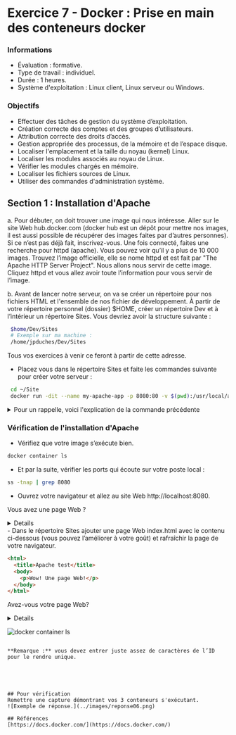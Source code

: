 # Exercice 7 - Docker : Prise en main des conteneurs docker

### Informations
- Évaluation : formative.
- Type de travail : individuel.
- Durée : 1 heures.
- Système d'exploitation : Linux client, Linux serveur ou Windows.

### Objectifs

- Effectuer des tâches de gestion du système d’exploitation.
- Création correcte des comptes et des groupes d’utilisateurs.
- Attribution correcte des droits d’accès.
- Gestion appropriée des processus, de la mémoire et de l’espace disque.
- Localiser l'emplacement et la taille du noyau (kernel) Linux.
- Localiser les modules associés au noyau de Linux.
- Vérifier les modules chargés en mémoire.
- Localiser les fichiers sources de Linux.
- Utiliser des commandes d'administration système.


## Section 1 : Installation d'Apache

a.	Pour débuter, on doit trouver une image qui nous intéresse. Aller sur le site Web hub.docker.com (docker hub est un dépôt pour mettre nos images, il est aussi possible de récupérer des images faites par d’autres personnes). Si ce n’est pas déjà fait, inscrivez-vous. Une fois connecté, faites une recherche pour httpd (apache). Vous pouvez voir qu’il y a plus de 10 000 images. Trouvez l’image officielle, elle se nome httpd et est fait par "The Apache HTTP Server Project". Nous allons nous servir de cette image. Cliquez httpd et vous allez avoir toute l’information pour vous servir de l’image.

b.	Avant de lancer notre serveur, on va se créer un répertoire pour nos fichiers HTML et l'ensemble de nos fichier de développement. À partir de votre répertoire personnel (dossier) $HOME, créer un répertoire Dev et à l’intérieur un répertoire Sites. Vous devriez avoir la structure suivante :

```bash
 $home/Dev/Sites
 # Exemple sur ma machine :
 /home/jpduches/Dev/Sites
```
Tous vos exercices à venir ce feront à partir de cette adresse. 

- Placez vous dans le répertoire Sites et faite les commandes suivante pour créer votre serveur : 

```bash
 cd ~/Site
 docker run -dit --name my-apache-app -p 8080:80 -v $(pwd):/usr/local/apache2/htdocs/ httpd:2.4 
```

<details>
    <summary>Pour un rappelle, voici l'explication de la commande précédente</summary>

- run: commande de base pour exécuter un nouveau conteneur Docker.

- -dit : Démarrer le conteneur en arrière-plan : Le conteneur continuera de fonctionner même si vous fermez votre terminal.

	Préparer le conteneur pour une interaction future (si nécessaire) : Les options "-i" et "-t" sont présentes mais ne sont pas utilisées dans ce cas précis. Elles pourraient être utiles si vous aviez besoin d'interagir avec le conteneur de manière interactive plus tard.

- --name : Attribue un nom au conteneur pour faciliter son identification.

- -p : Mappe le port 80 du conteneur (celui utilisé par Apache) au port 8080 de votre machine hôte. Cela vous permet d'accéder au serveur web en utilisant http://localhost:8080 sur votre machine local.

- -v $(pwd):/usr/local/apache2/htdocs/: Monte le répertoire courant de votre machine hôte dans le répertoire /usr/local/apache2/htdocs/ du conteneur. Cela signifie que les fichiers que vous placez dans votre répertoire courant seront accessibles par le serveur web à l'intérieur du conteneur.

- httpd:2.4: Spécifie l'image Docker à utiliser. Dans ce cas, c'est une image contenant un serveur web Apache version 2.4.

</details>


### Vérification de l'installation d'Apache

- Vérifiez que votre image s’exécute bien.
```bash
docker container ls
```
- Et par la suite, vérifier les ports qui écoute sur votre poste local :

```bash
ss -tnap | grep 8080
```
- Ouvrez votre navigateur et allez au site Web http://localhost:8080.


Vous avez une page Web ? 
<details>
En principe non. Vous voyez votre répertoire parce que vous n'avez pas de fichier index.html dans votre site Web.
</details>
- Dans le répertoire Sites ajouter une page Web index.html avec le contenu ci-dessous (vous pouvez l’améliorer à votre goût) et rafraîchir la page de votre navigateur.

```html
<html>
  <title>Apache test</title>
  <body>
    <p>Wow! Une page Web!</p>
  </body>
</html>
```
Avez-vous votre page Web?
<details>
Oui, sinon trouvez le problème.
</details>










![docker container ls](../images/container_list.png)


```

**Remarque :** vous devez entrer juste assez de caractères de l’ID pour le rendre unique.  





## Pour vérification
Remettre une capture démontrant vos 3 conteneurs s'exécutant.
![Exemple de réponse.](../images/reponse06.png)  

## Références
[https://docs.docker.com/](https://docs.docker.com/)
